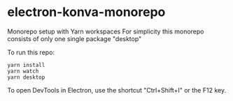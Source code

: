# electron-konva-monorepo

Monorepo setup with Yarn workspaces
For simplicity this monorepo consists of only one single package "desktop"

To run this repo:

```
yarn install
yarn watch
yarn desktop
```

To open DevTools in Electron, use the shortcut "Ctrl+Shift+I" or the F12 key.
